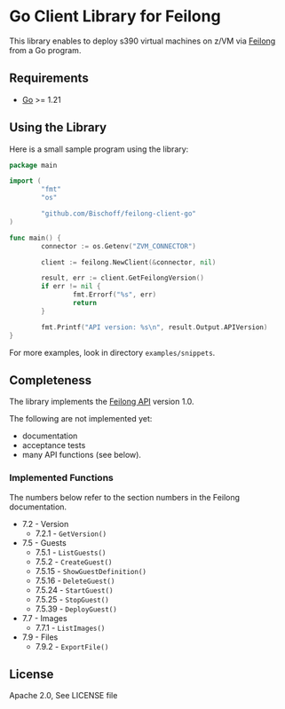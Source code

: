 # Go Client Library for Feilong

This library enables to deploy s390 virtual machines on z/VM via [Feilong](https://openmainframeproject.org/projects/feilong/) from a Go program.


## Requirements

- [Go](https://golang.org/doc/install) >= 1.21


## Using the Library

Here is a small sample program using the library:

```go
package main

import (
        "fmt"
        "os"

        "github.com/Bischoff/feilong-client-go"
)

func main() {
        connector := os.Getenv("ZVM_CONNECTOR")

        client := feilong.NewClient(&connector, nil)

        result, err := client.GetFeilongVersion()
        if err != nil {
                fmt.Errorf("%s", err)
                return
        }

        fmt.Printf("API version: %s\n", result.Output.APIVersion)
}
```

For more examples, look in directory `examples/snippets`.


## Completeness

The library implements the [Feilong API](https://cloudlib4zvm.readthedocs.io/en/latest/restapi.html#) version 1.0.

The following are not implemented yet:

 * documentation
 * acceptance tests
 * many API functions (see below).


### Implemented Functions

The numbers below refer to the section numbers in the Feilong documentation.

 * 7.2 - Version
   * 7.2.1 - `GetVersion()`
 * 7.5 - Guests
   * 7.5.1 - `ListGuests()`
   * 7.5.2 - `CreateGuest()`
   * 7.5.15 - `ShowGuestDefinition()`
   * 7.5.16 - `DeleteGuest()`
   * 7.5.24 - `StartGuest()`
   * 7.5.25 - `StopGuest()`
   * 7.5.39 - `DeployGuest()`
 * 7.7 - Images
   * 7.7.1 - `ListImages()`
 * 7.9 - Files
   * 7.9.2 - `ExportFile()`


## License

Apache 2.0, See LICENSE file
